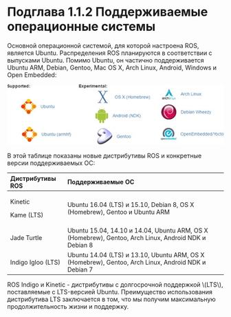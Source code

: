 # Подглава 1.1.2 Поддерживаемые операционные системы

Основной операционной системой, для которой настроена ROS, является Ubuntu. Распределения ROS планируются в соответствии с выпусками Ubuntu. Помимо Ubuntu, он частично поддерживается Ubuntu ARM, Debian, Gentoo, Mac OS X, Arch Linux, Android, Windows и Open Embedded:  


![&#x420;&#x438;&#x441;&#x443;&#x43D;&#x43E;&#x43A; 3: &#x41E;&#x421;, &#x43F;&#x43E;&#x434;&#x434;&#x435;&#x440;&#x436;&#x438;&#x432;&#x430;&#x44E;&#x449;&#x438;&#x435; ROS](../../.gitbook/assets/image%20%2833%29.png)

В этой таблице показаны новые дистрибутивы ROS и конкретные версии поддерживаемых ОС:

<table>
  <thead>
    <tr>
      <th style="text-align:left"><b>&#x414;&#x438;&#x441;&#x442;&#x440;&#x438;&#x431;&#x443;&#x442;&#x438;&#x432;&#x44B; ROS</b>
      </th>
      <th style="text-align:left"><b>&#x41F;&#x43E;&#x434;&#x434;&#x435;&#x440;&#x436;&#x438;&#x432;&#x430;&#x435;&#x43C;&#x44B;&#x435;</b>  <b>&#x41E;&#x421;</b>
      </th>
    </tr>
  </thead>
  <tbody>
    <tr>
      <td style="text-align:left">
        <p>Kinetic</p>
        <p>Kame (LTS)</p>
      </td>
      <td style="text-align:left">Ubuntu 16.04 (LTS) &#x438; 15.10, Debian 8, OS X (Homebrew), Gentoo &#x438;
        Ubuntu ARM</td>
    </tr>
    <tr>
      <td style="text-align:left">Jade Turtle</td>
      <td style="text-align:left">Ubuntu 15.04, 14.10 &#x438; 14.04, Ubuntu ARM, OS X (Homebrew), Gentoo,
        Arch Linux, Android NDK &#x438; Debian 8</td>
    </tr>
    <tr>
      <td style="text-align:left">Indigo Igloo (LTS)</td>
      <td style="text-align:left">Ubuntu 14.04 (LTS) &#x438; 13.10, Ubuntu ARM, OS X (Homebrew), Gentoo,
        Arch Linux, Android NDK &#x438; Debian 7</td>
    </tr>
  </tbody>
</table>ROS Indigo и Kinetic - дистрибутивы с долгосрочной поддержкой \(LTS\), поставляемые с LTS-версией Ubuntu. Преимущество использования дистрибутива LTS заключается в том, что мы получим максимальную продолжительность жизни и поддержку.

